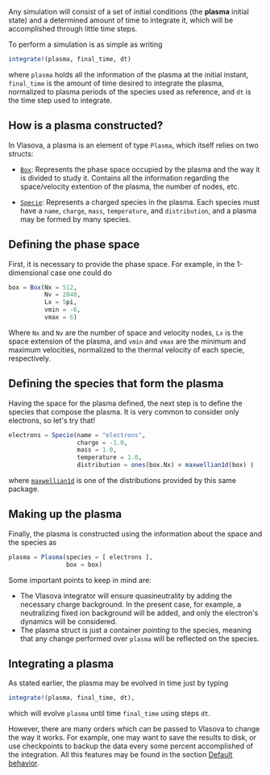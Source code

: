Any simulation will consist of a set of initial conditions (the **plasma** initial state) and a determined amount of time to integrate it, which will be accomplished through little time steps.

To perform a simulation is as simple as writing

```julia
integrate!(plasma, final_time, dt)
```
where `plasma` holds all the information of the plasma at the initial instant, `final_time` is the amount of time desired to integrate the plasma, normalized to plasma periods of the species used as reference, and `dt` is the time step used to integrate.

## How is a plasma constructed?

In Vlasova, a plasma is an element of type `Plasma`, which itself relies on two structs:

* [`Box`](@ref):
  Represents the phase space occupied by the plasma and the way it is divided to study it.
  Contains all the information regarding the space/velocity extention of the plasma, the number of nodes, etc.

* [`Specie`](@ref):
  Represents a charged species in the plasma. Each species must have a `name`, `charge`, `mass`, `temperature`, and `distribution`, and a plasma may be formed by many species.


## Defining the phase space

First, it is necessary to provide the phase space. For example, in the 1-dimensional case one could do

```julia
box = Box(Nx = 512,
	      Nv = 2048,
		  Lx = 5pi,
		  vmin = -6,
		  vmax = 6)
```

Where `Nx` and `Nv` are the number of space and velocity nodes, `Lx` is the space extension of the plasma, and `vmin` and `vmax` are the minimum and maximum velocities, normalized to the thermal velocity of each specie, respectively.


## Defining the species that form the plasma

Having the space for the plasma defined, the next step is to define the species that compose the plasma. It is very common to consider only electrons, so let's try that!

```julia
electrons = Specie(name = "electrons",
	               charge = -1.0,
				   mass = 1.0,
				   temperature = 1.0,
				   distribution = ones(box.Nx) ⊗ maxwellian1d(box) )
```
where [`maxwellian1d`](@ref) is one of the distributions provided by this same package.

## Making up the plasma

Finally, the plasma is constructed using the information about the space and the species as

```julia
plasma = Plasma(species = [ electrons ],
	            box = box)
```

Some important points to keep in mind are:
* The Vlasova integrator will ensure quasineutrality by adding the necessary charge background. In the present case, for example, a neutralizing fixed ion background will be added, and only the electron's dynamics will be considered.
* The plasma struct is just a container *pointing* to the species, meaning that any change performed over `plasma` will be reflected on the species.

## Integrating a plasma

As stated earlier, the plasma may be evolved in time just by typing

```julia
integrate!(plasma, final_time, dt),
```

which will evolve `plasma` until time `final_time` using steps `dt`.

However, there are many orders which can be passed to Vlasova to change the way it works. For example, one may want to save the results to disk, or use checkpoints to backup the data every some percent accomplished of the integration. All this features may be found in the section [Default behavior](@ref).
